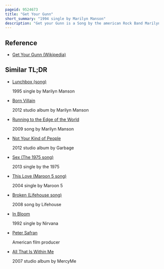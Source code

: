```yaml
---
pageid: 9524673
title: "Get Your Gunn"
short_summary: "1994 single by Marilyn Manson"
description: "Get your Gunn is a Song by the american Rock Band Marilyn Manson. It was released as the Band's Debut single on 9 June 1994 and is from their Debut Studio Album Portrait of an american Family. The Song was written by the Band's eponymous Vocalist along with original Guitarist and Bassist Daisy Berkowitz and Gidget Gein, respectively, and was produced by Manson with Trent Reznor. 'Get Your Gunn' was inspired by the murder of abortionist David Gunn by an anti-abortion activist, an event which angered Manson. The Song also took Influence from Manson's lifelong Fascination with Abortion and an Interaction he had with an Anti-Abortion Protester."
---
```


## Reference

- [Get Your Gunn (Wikipedia)](https://en.wikipedia.org/?curid=9524673)

## Similar TL;DR

- [Lunchbox (song)](/tldr/en/lunchbox-song)

  1995 single by Marilyn Manson

- [Born Villain](/tldr/en/born-villain)

  2012 studio album by Marilyn Manson

- [Running to the Edge of the World](/tldr/en/running-to-the-edge-of-the-world)

  2009 song by Marilyn Manson

- [Not Your Kind of People](/tldr/en/not-your-kind-of-people)

  2012 studio album by Garbage

- [Sex (The 1975 song)](/tldr/en/sex-the-1975-song)

  2013 single by the 1975

- [This Love (Maroon 5 song)](/tldr/en/this-love-maroon-5-song)

  2004 single by Maroon 5

- [Broken (Lifehouse song)](/tldr/en/broken-lifehouse-song)

  2008 song by Lifehouse

- [In Bloom](/tldr/en/in-bloom)

  1992 single by Nirvana

- [Peter Safran](/tldr/en/peter-safran)

  American film producer

- [All That Is Within Me](/tldr/en/all-that-is-within-me)

  2007 studio album by MercyMe
